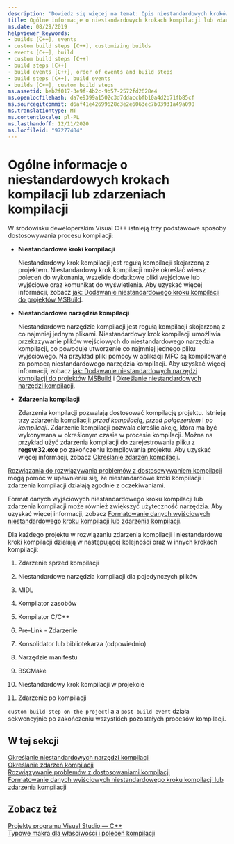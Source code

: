 ```yaml
---
description: 'Dowiedz się więcej na temat: Opis niestandardowych kroków kompilacji i zdarzeń kompilacji'
title: Ogólne informacje o niestandardowych krokach kompilacji lub zdarzeniach kompilacji
ms.date: 08/29/2019
helpviewer_keywords:
- builds [C++], events
- custom build steps [C++], customizing builds
- events [C++], build
- custom build steps [C++]
- build steps [C++]
- build events [C++], order of events and build steps
- build steps [C++], build events
- builds [C++], custom build steps
ms.assetid: beb2f017-3e9f-4b2c-9b57-2572fd2628e4
ms.openlocfilehash: da7e9399a1502c3d7ddaccbfb10a4d2b71fb85cf
ms.sourcegitcommit: d6af41e42699628c3e2e6063ec7b03931a49a098
ms.translationtype: MT
ms.contentlocale: pl-PL
ms.lasthandoff: 12/11/2020
ms.locfileid: "97277404"
---
```

# <a name="understanding-custom-build-steps-and-build-events"></a>Ogólne informacje o niestandardowych krokach kompilacji lub zdarzeniach kompilacji

W środowisku deweloperskim Visual C++ istnieją trzy podstawowe sposoby dostosowywania procesu kompilacji:

- **Niestandardowe kroki kompilacji**

   Niestandardowy krok kompilacji jest regułą kompilacji skojarzoną z projektem. Niestandardowy krok kompilacji może określać wiersz poleceń do wykonania, wszelkie dodatkowe pliki wejściowe lub wyjściowe oraz komunikat do wyświetlenia. Aby uzyskać więcej informacji, zobacz [jak: Dodawanie niestandardowego kroku kompilacji do projektów MSBuild](how-to-add-a-custom-build-step-to-msbuild-projects.md).

- **Niestandardowe narzędzia kompilacji**

   Niestandardowe narzędzie kompilacji jest regułą kompilacji skojarzoną z co najmniej jednym plikami. Niestandardowy krok kompilacji umożliwia przekazywanie plików wejściowych do niestandardowego narzędzia kompilacji, co powoduje utworzenie co najmniej jednego pliku wyjściowego. Na przykład pliki pomocy w aplikacji MFC są kompilowane za pomocą niestandardowego narzędzia kompilacji. Aby uzyskać więcej informacji, zobacz [jak: Dodawanie niestandardowych narzędzi kompilacji do projektów MSBuild](how-to-add-custom-build-tools-to-msbuild-projects.md) i [Określanie niestandardowych narzędzi kompilacji](specifying-custom-build-tools.md).

- **Zdarzenia kompilacji**

   Zdarzenia kompilacji pozwalają dostosować kompilację projektu. Istnieją trzy zdarzenia kompilacji: *przed kompilacją*, *przed połączeniem* i *po kompilacji*. Zdarzenie kompilacji pozwala określić akcję, która ma być wykonywana w określonym czasie w procesie kompilacji. Można na przykład użyć zdarzenia kompilacji do zarejestrowania pliku z **regsvr32.exe** po zakończeniu kompilowania projektu. Aby uzyskać więcej informacji, zobacz [Określanie zdarzeń kompilacji](specifying-build-events.md).

[Rozwiązania do rozwiązywania problemów z dostosowywaniem kompilacji](troubleshooting-build-customizations.md) mogą pomóc w upewnieniu się, że niestandardowe kroki kompilacji i zdarzenia kompilacji działają zgodnie z oczekiwaniami.

Format danych wyjściowych niestandardowego kroku kompilacji lub zdarzenia kompilacji może również zwiększyć użyteczność narzędzia. Aby uzyskać więcej informacji, zobacz [Formatowanie danych wyjściowych niestandardowego kroku kompilacji lub zdarzenia kompilacji](formatting-the-output-of-a-custom-build-step-or-build-event.md).

Dla każdego projektu w rozwiązaniu zdarzenia kompilacji i niestandardowe kroki kompilacji działają w następującej kolejności oraz w innych krokach kompilacji:

1. Zdarzenie sprzed kompilacji

2. Niestandardowe narzędzia kompilacji dla pojedynczych plików

3. MIDL

4. Kompilator zasobów

5. Kompilator C/C++

6. Pre-Link - Zdarzenie

7. Konsolidator lub bibliotekarza (odpowiednio)

8. Narzędzie manifestu

9. BSCMake

10. Niestandardowy krok kompilacji w projekcie

11. Zdarzenie po kompilacji

`custom build step on the project`I a a `post-build event` działa sekwencyjnie po zakończeniu wszystkich pozostałych procesów kompilacji.

## <a name="in-this-section"></a>W tej sekcji

[Określanie niestandardowych narzędzi kompilacji](specifying-custom-build-tools.md)<br/>
[Określanie zdarzeń kompilacji](specifying-build-events.md)<br/>
[Rozwiązywanie problemów z dostosowaniami kompilacji](troubleshooting-build-customizations.md)<br/>
[Formatowanie danych wyjściowych niestandardowego kroku kompilacji lub zdarzenia kompilacji](formatting-the-output-of-a-custom-build-step-or-build-event.md)

## <a name="see-also"></a>Zobacz też

[Projekty programu Visual Studio — C++](creating-and-managing-visual-cpp-projects.md)<br>
[Typowe makra dla właściwości i poleceń kompilacji](reference/common-macros-for-build-commands-and-properties.md)

